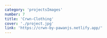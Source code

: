 ```yaml
---
category: 'projectsImages'
number: 7
title: 'Crwn-Clothing'
cover: './project.jpg'
link: 'https://crwn-by-pawanjs.netlify.app/'
---
```

